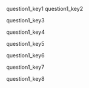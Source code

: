 question1_key1
question1_key2



question1_key3


question1_key4




question1_key5



question1_key6



question1_key7



question1_key8
